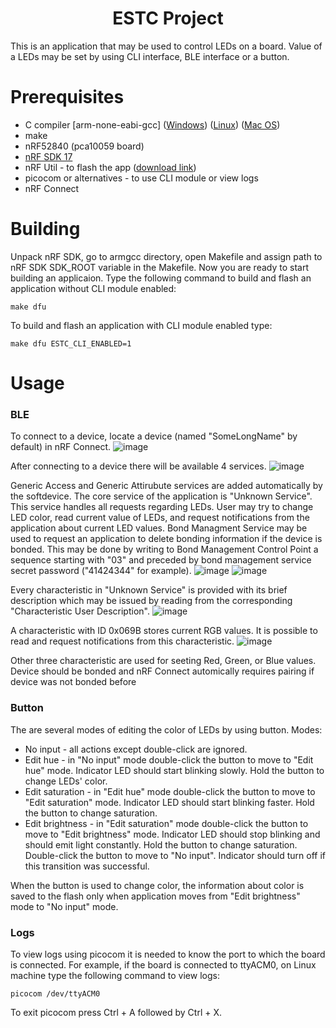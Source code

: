 <h1 align="center"><b>ESTC Project</b></h1>

<p>
	This is an application that may be used to control LEDs on a board. 
	Value of a LEDs may be set by using CLI interface, BLE interface or a button.
</p>

# Prerequisites
<ul>
	<li> C compiler [arm-none-eabi-gcc]
		(<a href="https://developer.arm.com/-/media/Files/downloads/gnu-rm/9-2019q4/gcc-arm-none-eabi-9-2019-q4-major-win32-sha2.exe?revision=ba95cefa-1880-4932-94d4-ebf30ad3f619&rev=ba95cefa1880493294d4ebf30ad3f619&hash=B19DC5BA5F85FC88399DE2F78BB7FBFD">Windows</a>) 
		(<a href="https://developer.arm.com/-/media/Files/downloads/gnu-rm/9-2019q4/gcc-arm-none-eabi-9-2019-q4-major-x86_64-linux.tar.bz2?revision=108bd959-44bd-4619-9c19-26187abf5225&rev=108bd95944bd46199c1926187abf5225&hash=E367D388F6429B67D5D6BECF691B9521">Linux</a>)
		(<a href="https://developer.arm.com/-/media/Files/downloads/gnu-rm/9-2019q4/gcc-arm-none-eabi-9-2019-q4-major-mac.tar.bz2?revision=c2c4fe0e-c0b6-4162-97e6-7707e12f2b6e&rev=c2c4fe0ec0b6416297e67707e12f2b6e&hash=5129A9817C72711155CCB2EC11E049A2">Mac OS</a>)
	</li>
	<li> make </li>
	<li> nRF52840 (pca10059 board) </li>
	<li> <a href="https://github.com/DSRCorporation/esl-nsdk">nRF SDK 17</a> </li>
	<li> nRF Util - to flash the app (<a href="https://www.nordicsemi.com/Products/Development-tools/nrf-util">download link</a>) </li>
	<li> picocom or alternatives - to use CLI module or view logs </li>
	<li> nRF Connect </li>
</ul>

# Building
Unpack nRF SDK, go to armgcc directory, open Makefile and assign path to nRF SDK SDK_ROOT variable in the Makefile. Now you are ready to start building an applicaion. Type the following command to build and flash an application without CLI module enabled:

```
make dfu
```

To build and flash an application with CLI module enabled type:

```
make dfu ESTC_CLI_ENABLED=1
```

# Usage
### BLE
To connect to a device, locate a device (named "SomeLongName" by default) in nRF Connect.
![image](https://github.com/Elementary1092/ESTC-project/assets/82331423/b4fe2ef0-41ed-4f36-a215-008d972612e0)

After connecting to a device there will be available 4 services.
![image](https://github.com/Elementary1092/ESTC-project/assets/82331423/76d50926-68d1-4286-844a-62abfcc6aa8c)

Generic Access and Generic Attirubute services are added automatically by the softdevice. 
The core service of the application is "Unknown Service". This service handles all requests regarding LEDs. User may try to change LED color, read current value of LEDs, and request notifications from the application about current LED values.
Bond Managment Service may be used to request an application to delete bonding information if the device is bonded. This may be done by writing to Bond Management Control Point a sequence starting with "03" and preceded by bond management service secret password ("41424344" for example). 
![image](https://github.com/Elementary1092/ESTC-project/assets/82331423/05c46a59-5b2c-4d29-b5b3-3d1345b003b3)
![image](https://github.com/Elementary1092/ESTC-project/assets/82331423/8bfa908a-fda3-419d-b8f3-29748321bbb1)

Every characteristic in "Unknown Service" is provided with its brief description which may be issued by reading from the corresponding "Characteristic User Description".
![image](https://github.com/Elementary1092/ESTC-project/assets/82331423/caa4283f-f7ed-447b-9ab0-8c4959ce1247)

A characteristic with ID 0x069B stores current RGB values.
It is possible to read and request notifications from this characteristic.
![image](https://github.com/Elementary1092/ESTC-project/assets/82331423/d05509da-1804-453b-a337-d2ff27d4c491)

Other three characteristic are used for seeting Red, Green, or Blue values. Device should be bonded and nRF Connect automically requires pairing if device was not bonded before 


### Button
The are several modes of editing the color of LEDs by using button. Modes:
* No input - all actions except double-click are ignored. 
* Edit hue - in "No input" mode double-click the button to move to "Edit hue" mode. Indicator LED should start blinking slowly. Hold the button to change LEDs' color.
* Edit saturation - in "Edit hue" mode double-click the button to move to "Edit saturation" mode. Indicator LED should start blinking faster. Hold the button to change saturation.
* Edit brightness - in "Edit saturation" mode double-click the button to move to "Edit brightness" mode. Indicator LED should stop blinking and should emit light constantly. Hold the button to change saturation. Double-click the button to move to "No input". Indicator should turn off if this transition was successful.

When the button is used to change color, the information about color is saved to the flash 
only when application moves from "Edit brightness" mode to "No input" mode.

### Logs
To view logs using picocom it is needed to know the port to which the board is connected.
For example, if the board is connected to ttyACM0, on Linux machine type the following command to view logs:
```
picocom /dev/ttyACM0
```

To exit picocom press Ctrl + A followed by Ctrl + X.